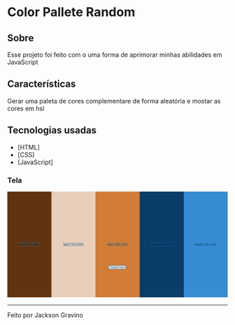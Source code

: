 # Color Pallete Random

## Sobre

<p>Esse projeto foi feito com o uma forma de aprimorar minhas abilidades em JavaScript</p>

## Características

<p>Gerar uma paleta de cores complementare de forma aleatória e mostar as cores em hsl</p>

## Tecnologias usadas

- [HTML]
- [CSS]
- [JavaScript]

### Tela

<div>
  <img alt="Readme" title="Readme" src="colorRandom.jpg" />
</div>

---

Feito por Jackson Gravino